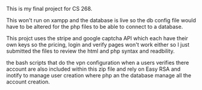This is my final project for CS 268.

This won't run on xampp and the database is live so the db config file would 
have to be altered for the php files to be able to connect to a database.

This projct uses the stripe and google captcha API which each have their own keys so the
pricing, login and verify pages won't work either so I just submitted the files to 
review the html and php syntax and readbility.

the bash scripts that do the vpn configuration when a users verifies there account are also included
within this zip file and rely on Easy RSA and inotify to manage user creation where php an the
database manage all the account creation.